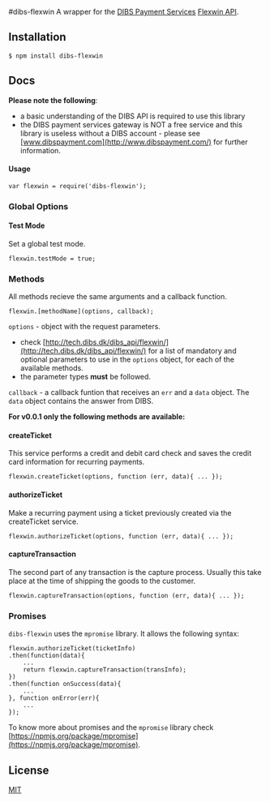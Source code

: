 #dibs-flexwin
A wrapper for the [DIBS Payment Services](http://www.dibspayment.com/) [Flexwin API](http://tech.dibs.dk/dibs_api/flexwin/).

## Installation

```
$ npm install dibs-flexwin
```

## Docs

**Please note the following**:

 - a basic understanding of the DIBS API is required to use this library
 - the DIBS payment services gateway is NOT a free service and this library is useless
  without a DIBS account - please see [www.dibspayment.com](http://www.dibspayment.com/) for further information.

#### Usage

```
var flexwin = require('dibs-flexwin');
```

### Global Options

#### Test Mode
Set a global test mode.

```
flexwin.testMode = true;
```

### Methods

All methods recieve the same arguments and a callback function.

```
flexwin.[methodName](options, callback);
```

`options` - object with the request parameters.

 * check [http://tech.dibs.dk/dibs_api/flexwin/](http://tech.dibs.dk/dibs_api/flexwin/) for a list of mandatory and optional parameters to use in the `options` object, for each of the available methods.
 * the parameter types **must** be followed.

`callback` - a callback funtion that receives an `err` and a `data` object. The `data` object contains the answer from DIBS.

**For v0.0.1 only the following methods are available:**

#### createTicket
This service performs a credit and debit card check and saves the credit card information for recurring payments.

```
flexwin.createTicket(options, function (err, data){ ... });
```

#### authorizeTicket
Make a recurring payment using a ticket previously created via the createTicket service.

```
flexwin.authorizeTicket(options, function (err, data){ ... });
```

#### captureTransaction
The second part of any transaction is the capture process. Usually this take place at the time of shipping the goods to the customer.

```
flexwin.captureTransaction(options, function (err, data){ ... });
```

### Promises
`dibs-flexwin` uses the `mpromise` library. It allows the following syntax:

```
flexwin.authorizeTicket(ticketInfo)
.then(function(data){
	...
	return flexwin.captureTransaction(transInfo);
})
.then(function onSuccess(data){
	...
}, function onError(err){
	...
});
```

To know more about promises and the `mpromise` library check [https://npmjs.org/package/mpromise](https://npmjs.org/package/mpromise).

## License

[MIT](https://github.com/front/dibs/blob/master/LICENSE)
